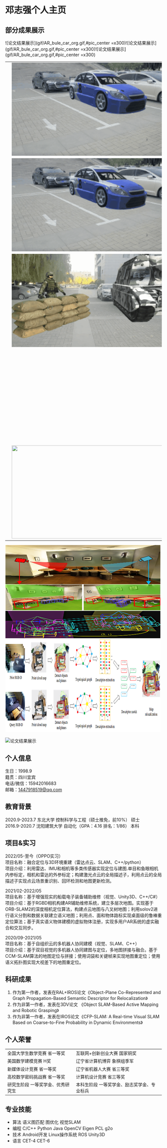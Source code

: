 # 邓志强个人主页

## 部分成果展示
![论文结果展示](gif/AR_bule_car_org.gif,#pic_center =x300)![论文结果展示](gif/AR_bule_car_org.gif,#pic_center =x300)![论文结果展示](gif/AR_bule_car_org.gif,#pic_center =x300)

<table rules="none" align="center">
	<tr>
		<td>
			<center>
				<img src="gif/AR_bule_car_org.gif" width="500" height="300" />
			</center>
		</td>
		<td>
			<center>
				<img src="gif/AR_blue_car.gif" width="500" height="300" />
			</center>
		</td>
	</tr>
	<tr>
		<td>
			<center>
				<img src="gif/AR_bule_car_org.gif" width="500" height="300" />
			</center>
		</td>
		<td>
			<center>
				<img src="gif/AR_blue_car.gif" width="500" height="300" />
			</center>
		</td>
	</tr>
	<tr>
		<td>
			<center>
				<img src="gif/AR_soldier_org.gif" width="500" height="300" />
			</center>
		</td>
		<td>
			<center>
				<img src="gif/AR_soldier2.gif" width="500" height="300" />
			</center>
		</td>
	</tr>
	<tr>
		<td>
			<center>
				<img src="gif/AR_engine2.gif" width="500" height="300" />
			</center>
		</td>
	</tr>
	<tr>
		<td>
			<center>
				<img src="gif/AR_kitti.gif" width="500" height="300" />
			</center>
		</td>
		<td>
			<center>
				<img src="gif/AR_kitii_semantic_map3.gif" width="500" height="300" />
			</center>
		</td>
	</tr>
</table>

<img src="https://github.com/ANaughtySnail/ANaughtySnail.github.io/blob/master/img/paper_Introduction.png" width="500" height="300" />
<img src="https://github.com/ANaughtySnail/ANaughtySnail.github.io/blob/master/img/paper_system.png" width="500" height="300" />

![论文结果展示](https://gitee.com/naughtysnail/NaughtySnail.github.io/blob/master/img/there_scenes.png)




## 个人信息 
生日：1998.9   
籍贯：四川宜宾	  
电话/微信：15942016683  
邮箱：1447918519@qq.com	

## 教育背景 
2020.9-2023.7	          东北大学	           控制科学与工程（硕士推免，前10%）	         硕士    
2016.9-2020.7	        沈阳建筑大学	         自动化（GPA：4.16  排名：1/86）	            本科    


## 项目&实习
2022/05-至今（OPPO实习）   
项目名称：融合定位与3D环境重建（雷达点云、SLAM、C++/python）       
项目介绍：利用雷达、IMU和相机等多类传感器实现定位与建图.单目和鱼眼相机内参标定，相机和雷达的外参标定；构建激光点云的全局描述子，利用点云的全局描述子实现点云场景重识别、回环检测和地图更新检测。   

2021/02-2022/05          
项目名称：基于增强现实的船载电子装备辅助维修（视觉、Unity3D、C++/C#）    
项目介绍：基于RGBD相机构建AR辅助维修系统，建立多层次地图。实现基于ORB-SLAM2的深度相机定位算法，构建点云地图与八叉树地图；利用solov2进行语义分割和数据关联建立语义地图；利用点、面和物体路标实现桌面级的鲁棒重定位算法；基于真实语义物体建模的虚拟物体注册，实现多用户AR系统的虚实融合和交互同步。   

2020/09-2021/05	  	       
项目名称：基于自组织云的多机器人协同建模（视觉、SLAM、C++）	       
项目介绍：基于双目视觉的多机器人协同建图与定位，多地图拼接与融合。基于CCM-SLAM算法的地图定位与拼接；使用词袋和关键帧来实现地图重定位；使用语义拓扑图实现大视差下的地图重定位。    


  
  
## 科研成果
1. 作为第一作者，发表在RAL+IROS论文《Object-Plane Co-Represented and Graph Propagation-Based Semantic Descriptor for Relocalization》      
2. 作为非第一作者，发表在3DV论文 《Object SLAM-Based Active Mapping and Robotic Grasping》            
3. 作为非第一作者，发表在IROS论文《CFP-SLAM: A Real-time Visual SLAM Based on Coarse-to-Fine Probability in Dynamic Environments》 

## 个人荣誉

  <table border="0">
      <tr>
          <td> 全国大学生数学竞赛  		省一等奖  </td>
          <td> 互联网+创新创业大赛			国家铜奖  </td>
      </tr>
        <tr>
          <td> 美国数学建模竞赛       	H奖  </td>
          <td> 辽宁省计算机博弈			    象棋组季军  </td>
      </tr>
      <tr>
          <td> 新媒体设计竞赛			    省一等奖  </td>
          <td> 辽宁省机器人大赛			    省三等奖  </td>
      </tr>
      <tr>
          <td> 高校数学密码挑战赛		    省一等奖  </td>
          <td> 计算机设计竞赛			        省三等奖  </td>
      </tr>
      <tr>
          <td> 研究生阶段	一等奖学金、优秀研究生  </td>
          <td> 本科生阶段	一等奖学金、励志奖学金、专业标兵  </td>
      </tr>
  </table>
  

## 专业技能
* 算法	语义图匹配  图优化  视觉SLAM     
* 编程	C/C++  Python  Java  OpenCV  Eigen  PCL  g2o     
* 技术	Android开发  Linux操作系统  ROS  Unity3D    
* 语言	CET-4   CET-6    



